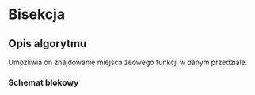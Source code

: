 # Bisekcja
## Opis algorytmu
Umożliwia on znajdowanie miejsca zeowego funkcji w danym przedziale.
### Schemat blokowy





